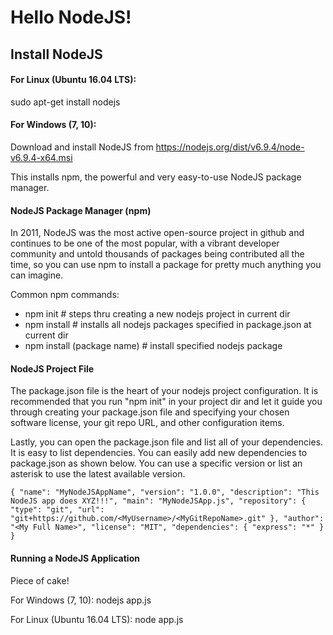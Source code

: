 # Hello NodeJS!

## Install NodeJS
#### For Linux (Ubuntu 16.04 LTS):
sudo apt-get install nodejs

#### For Windows (7, 10):
Download and install NodeJS from https://nodejs.org/dist/v6.9.4/node-v6.9.4-x64.msi

This installs npm, the powerful and very easy-to-use
NodeJS package manager.

#### NodeJS Package Manager (npm)
In 2011, NodeJS was the most active
open-source project in github and continues to be one of the most popular, with a vibrant
developer community and untold thousands of packages being contributed all the time,
so you can use npm to install a package for pretty much anything
you can imagine.

Common npm commands:
-   npm init        # steps thru creating a new nodejs project in current dir
-   npm install     # installs all nodejs packages specified in package.json at current dir
-   npm install (package name)    # install specified nodejs package

#### NodeJS Project File
The package.json file is the heart of your nodejs project configuration.
It is recommended that you run "npm init" in your project dir and let it guide you through
creating your package.json file and specifying your chosen software license, your
git repo URL, and other configuration items.

Lastly, you can open the package.json file and list all of your dependencies.
It is easy to list dependencies. You can easily add new dependencies to
package.json as shown below. You can use a specific version or list an asterisk
to use the latest available version.

`{
  "name": "MyNodeJSAppName",
  "version": "1.0.0",
  "description": "This NodeJS app does XYZ!!!",
  "main": "MyNodeJSApp.js",
  "repository": {
    "type": "git",
    "url": "git+https://github.com/<MyUsername>/<MyGitRepoName>.git"
  },
  "author": "<My Full Name>",
  "license": "MIT",
  "dependencies": {
      "express": "*"
  }
}`

#### Running a NodeJS Application
Piece of cake!

For Windows (7, 10):
nodejs app.js

For Linux (Ubuntu 16.04 LTS):
node app.js
